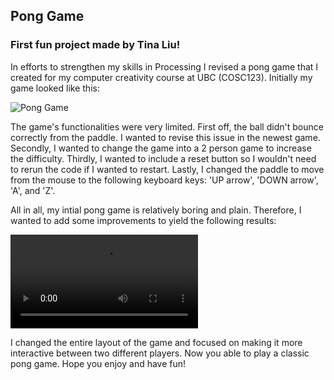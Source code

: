 ## Pong Game 

### First fun project made by Tina Liu! 

In efforts to strengthen my skills in Processing I revised a pong game that I created for my computer creativity course at UBC (COSC123). Initially my game looked like this:

![Pong Game](https://github.com/ubco-W2021T2-cosc123/lab08-tinaliu27/blob/main/task2/q2/task2moving.gif)

The game's functionalities were very limited. First off, the ball didn't bounce correctly from the paddle. I wanted to revise this issue in the newest game. Secondly, I wanted to change the game into a 2 person game to increase the difficulty. Thirdly, I wanted to include a reset button so I wouldn't need to rerun the code if I wanted to restart. Lastly, I changed the paddle to move from the mouse to the following keyboard keys: 'UP arrow', 'DOWN arrow', 'A', and 'Z'.

All in all, my intial pong game is relatively boring and plain. Therefore, I wanted to add some improvements to yield the following results: 

![Revised Pong Game](https://github.com/tinaliu27/funprojects/blob/main/ping_pong/ponggame.gif.mp4)

I changed the entire layout of the game and focused on making it more interactive between two different players. Now you able to play a classic pong game. Hope you enjoy and have fun! 

